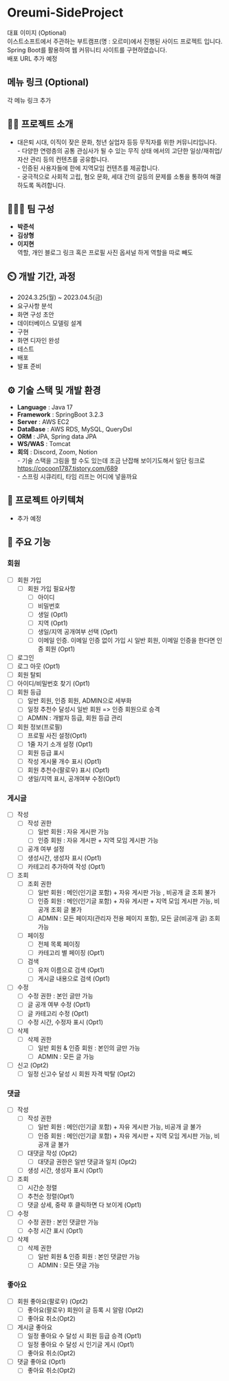# Oreumi-SideProject
대표 이미지 (Optional)
<br/>이스트소프트에서 주관하는 부트캠프(명 : 오르미)에서 진행된 사이드 프로젝트 입니다.
<br/>Spring Boot를 활용하여 웹 커뮤니티 사이트를 구현하였습니다.
<br/>배포 URL 추가 예정

## 메뉴 링크 (Optional)
각 메뉴 링크 추가

## 👨‍🏫 프로젝트 소개
- 대은퇴 시대, 이직이 잦은 문화, 청년 실업자 등등 무직자를 위한 커뮤니티입니다.
<br/>- 다양한 연령층의 공통 관심사가 될 수 있는 무직 상태 에서의 고단한 일상/재취업/자산 관리 등의 컨텐츠를 공유합니다.
<br/>- 인증된 사용자들에 한에 지역모임 컨텐츠를 제공합니다.
<br/>- 궁극적으로 사회적 고립, 혐오 문화, 세대 간의 갈등의 문제를 소통을 통하여 해결하도록 독려합니다.

## 🧑‍🤝‍🧑 팀 구성
- **박준석**  
- **김상형** 
- **이지현**
<br/> 역할, 개인 블로그 링크 혹은 프로필 사진 옵셔널 하게 역할을 따로 빼도 

## ⏲️ 개발 기간, 과정
- 2024.3.25(월) ~ 2023.04.5(금)
- 요구사항 분석
- 화면 구성 초안
- 데이터베이스 모델링 설계
- 구현
- 화면 디자인 완성
- 테스트
- 배포
- 발표 준비 

## ⚙️ 기술 스택 및 개발 환경
- **Language** : Java 17
- **Framework** : SpringBoot 3.2.3
- **Server** : AWS EC2
- **DataBase** : AWS RDS, MySQL, QueryDsl
- **ORM** : JPA, Spring data JPA
- **WS/WAS** : Tomcat
- **회의** : Discord, Zoom, Notion
<br/>- 기술 스택을 그림을 할 수도 있는데 조금 난잡해 보이기도해서 일단 링크로 https://cocoon1787.tistory.com/689
<br/>- 스프링 시큐리티, 타임 리프는 어디에 넣을까요


## 📝 프로젝트 아키텍쳐
- 추가 예정


## 📌 주요 기능
### 회원
  - [ ] 회원 가입
    - [ ] 회원 가입 필요사항
      - [ ] 아이디
      - [ ] 비밀번호
      - [ ] 생일 (Opt1)
      - [ ] 지역 (Opt1)
      - [ ] 생일/지역 공개여부 선택 (Opt1)
      - [ ] 이메일 인증. 이메일 인증 없이 가입 시 일반 회원, 이메일 인증을 한다면 인증 회원 (Opt1)
  - [ ] 로그인
  - [ ] 로그 아웃 (Opt1)
  - [ ] 회원 탈퇴
  - [ ] 아이디/비밀번호 찾기 (Opt1)
  - [ ] 회원 등급 
    - [ ] 일반 회원, 인증 회원, ADMIN으로 세부화
    - [ ] 일정 추천수 달성시 일반 회원 => 인증 회원으로 승격
    - [ ] ADMIN : 개발자 등급, 회원 등급 관리
  - [ ] 회원 정보(프로필)
    - [ ] 프로필 사진 설정(Opt1)
    - [ ] 1줄 자기 소개 설정 (Opt1)
    - [ ] 회원 등급 표시
    - [ ] 작성 게시물 개수 표시 (Opt1)
    - [ ] 회원 추천수(팔로우) 표시 (Opt1)
    - [ ] 생일/지역 표시, 공개여부 수정(Opt1)
### 게시글
  - [ ] 작성
    - [ ] 작성 권한
      - [ ] 일반 회원 : 자유 게시판 가능
      - [ ] 인증 회원 : 자유 게시판 + 지역 모임 게시판 가능
    - [ ] 공개 여부 설정
    - [ ] 생성시간, 생성자 표시 (Opt1)
    - [ ] 카테고리 추가하여 작성 (Opt1)
  - [ ] 조회
    - [ ] 조회 권한
      - [ ] 일반 회원 : 메인(인기글 포함) + 자유 게시판 가능 , 비공개 글 조회 불가
      - [ ] 인증 회원 : 메인(인기글 포함) + 자유 게시판 + 지역 모임 게시판 가능, 비공개 조회 글 불가
      - [ ] ADMIN : 모든 페이지(관리자 전용 페이지 포함), 모든 글(비공개 글) 조회 가능
    - [ ] 페이징
      - [ ] 전체 목록 페이징
      - [ ] 카테고리 별 페이징 (Opt1)
    - [ ] 검색 
      - [ ] 유저 이름으로 검색 (Opt1)
      - [ ] 게시글 내용으로 검색 (Opt1)
  - [ ] 수정
    - [ ] 수정 권한 : 본인 글만 가능
    - [ ] 글 공개 여부 수정 (Opt1)
    - [ ] 글 카테고리 수정 (Opt1)
    - [ ] 수정 시간, 수정자 표시 (Opt1)
  - [ ] 삭제
    - [ ] 삭제 권한
      - [ ] 일반 회원 & 인증 회원 : 본인의 글만 가능
      - [ ] ADMIN : 모든 글 가능
  - [ ] 신고 (Opt2)
    - [ ] 일정 신고수 달성 시 회원 자격 박탈 (Opt2)
### 댓글
  - [ ] 작성
    - [ ] 작성 권한
      - [ ] 일반 회원 : 메인(인기글 포함) + 자유 게시판 가능, 비공개 글 불가
      - [ ] 인증 회원 : 메인(인기글 포함) + 자유 게시판 + 지역 모임 게시판 가능, 비공개 글 불가
    - [ ] 대댓글 작성 (Opt2)
      - [ ] 대댓글 권한은 일반 댓글과 일치 (Opt2)
    - [ ] 생성 시간, 생성자 표시 (Opt1)
  - [ ] 조회
    - [ ] 시간순 정렬
    - [ ] 추천순 정렬(Opt1)
    - [ ] 댓글 상세, 중략 후 클릭하면 다 보이게 (Opt1)
  - [ ] 수정
    - [ ] 수정 권한 : 본인 댓글만 가능
    - [ ] 수정 시간 표시 (Opt1)
  - [ ] 삭제
    - [ ] 삭제 권한
      - [ ] 일반 회원 & 인증 회원 : 본인 댓글만 가능
      - [ ] ADMIN : 모든 댓글 가능
### 좋아요
  - [ ] 회원 좋아요(팔로우) (Opt2)
    - [ ] 좋아요(팔로우) 회원이 글 등록 시 알람 (Opt2)
    - [ ] 좋아요 취소(Opt2)
  - [ ] 게시글 좋아요
    - [ ] 일정 좋아요 수 달성 시 회원 등급 승격 (Opt1)
    - [ ] 일정 좋아요 수 달성 시 인기글 게시 (Opt1)
    - [ ] 좋아요 취소(Opt2)
  - [ ] 댓글 좋아요 (Opt1)
    - [ ] 좋아요 취소(Opt2)
